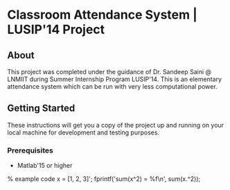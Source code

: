 <html>

<head>
<h1> Classroom Attendance System | LUSIP'14 Project </h1>
</head>

<h2> About </h2>
<p>This project was completed under the guidance of Dr. Sandeep Saini @ LNMIIT during Summer Internship Program LUSIP'14. This is an elementary attendance system which can be run with very less computational power. </p> 

<h2> Getting Started </h2>
<p>These instructions will get you a copy of the project up and running on your local machine for development and testing purposes.</p>

<h3>Prerequisites </h3>
<ul>
	<li>Matlab'15 or higher</li>
</ul>

% example code
x = [1, 2, 3]';
fprintf('sum(x^2) = %f\n', sum(x.^2));


</html>